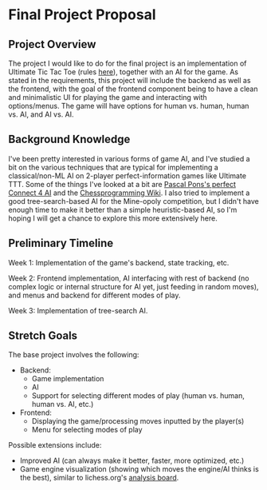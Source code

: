 # Final Project Proposal

## Project Overview
The project I would like to do for the final project is an implementation of 
Ultimate Tic Tac Toe 
(rules [here](https://mathwithbaddrawings.com/ultimate-tic-tac-toe-original-post/)),
together with an AI for the game. As stated in the requirements,
this project will include the backend as well as the frontend, with the goal of
the frontend component being to have a clean and minimalistic UI for playing
the game and interacting with options/menus. The game will have options for
human vs. human, human vs. AI, and AI vs. AI.

## Background Knowledge
I've been pretty interested in various forms of game AI, and I've studied a bit
on the various techniques that are typical for implementing a classical/non-ML
AI on 2-player perfect-information games like Ultimate TTT. Some of the things
I've looked at a bit are 
[Pascal Pons's perfect Connect 4 AI](http://blog.gamesolver.org/)
and the [Chessprogramming Wiki](https://www.chessprogramming.org/Main_Page). I
also tried to implement a good tree-search-based AI for the Mine-opoly competition,
but I didn't have enough time to make it better than a simple heuristic-based
AI, so I'm hoping I will get a chance to explore this more extensively here.

## Preliminary Timeline
Week 1: Implementation of the game's backend, state tracking, etc.

Week 2: Frontend implementation, AI interfacing with rest of backend (no complex 
logic or internal structure for AI yet, just feeding in random moves), and menus
and backend for different modes of play.

Week 3: Implementation of tree-search AI.

## Stretch Goals
The base project involves the following:
* Backend:
    * Game implementation
    * AI
    * Support for selecting different modes of play (human vs. human, human vs. AI, etc.)
* Frontend:
    * Displaying the game/processing moves inputted by the player(s)
    * Menu for selecting modes of play

Possible extensions include:
* Improved AI (can always make it better, faster, more optimized, etc.)
* Game engine visualization (showing which moves the engine/AI thinks is the best), 
similar to lichess.org's [analysis board](https://lichess.org/analysis).
